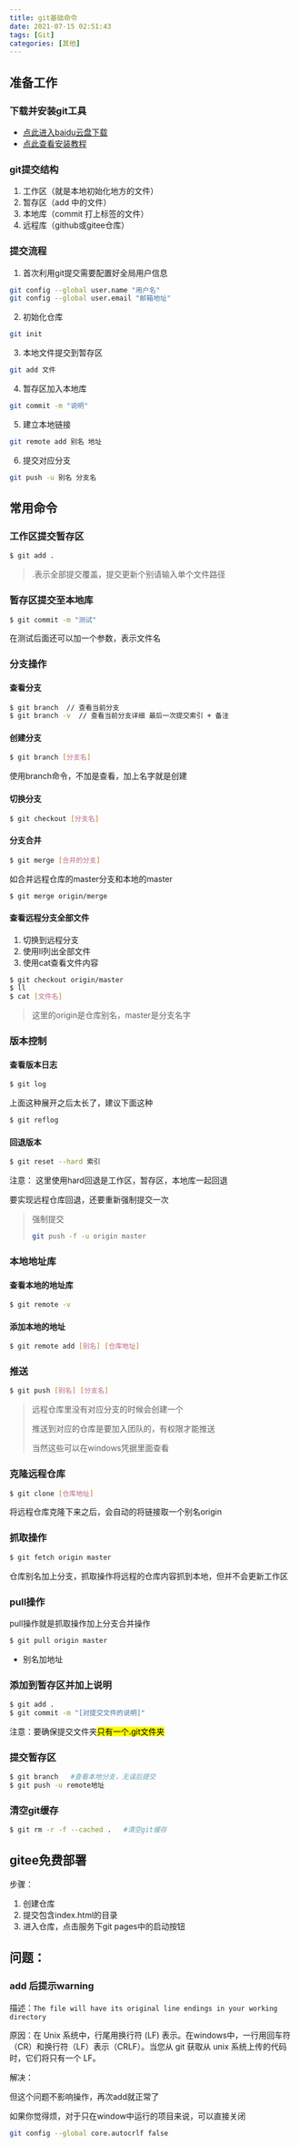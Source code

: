 ```yaml
---
title: git基础命令
date: 2021-07-15 02:51:43
tags: [Git]
categories: [其他]
---
```


## 准备工作
### 下载并安装git工具

 * [点此进入baidu云盘下载](http://pan.baidu.com/s/1hrgTIdu)
 * [点此查看安装教程](http://jingyan.baidu.com/article/e52e36154233ef40c70c5153.html)

### git提交结构

1. 工作区（就是本地初始化地方的文件）
2. 暂存区（add 中的文件）
3. 本地库（commit 打上标签的文件）
4. 远程库（github或gitee仓库） 

### 提交流程

1. 首次利用git提交需要配置好全局用户信息

```bash
git config --global user.name "用户名"
git config --global user.email "邮箱地址"
```

2. 初始化仓库

```bash
git init
```

3. 本地文件提交到暂存区

```bash
git add 文件
```

4. 暂存区加入本地库

```bash
git commit -m "说明"
```

5. 建立本地链接

```bash
git remote add 别名 地址
```

6. 提交对应分支

```bash
git push -u 别名 分支名
```

## 常用命令

### 工作区提交暂存区

```bash
$ git add .
```

> .表示全部提交覆盖，提交更新个别请输入单个文件路径

### 暂存区提交至本地库

```bash
$ git commit -m "测试"
```

在测试后面还可以加一个参数，表示文件名

### 分支操作

#### 查看分支

```bash
$ git branch  // 查看当前分支
$ git branch -v  // 查看当前分支详细 最后一次提交索引 + 备注
```

#### 创建分支

```bash
$ git branch [分支名]
```

使用branch命令，不加是查看，加上名字就是创建

#### 切换分支

```bash
$ git checkout [分支名]
```
#### 分支合并

```bash
$ git merge [合并的分支]
```

如合并远程仓库的master分支和本地的master

```bash
$ git merge origin/merge
```

#### 查看远程分支全部文件

1. 切换到远程分支
2. 使用ll列出全部文件
3. 使用cat查看文件内容

```bash
$ git checkout origin/master
$ ll
$ cat [文件名]
```

>  这里的origin是仓库别名，master是分支名字

### 版本控制

#### 查看版本日志

```bash
$ git log
```

上面这种展开之后太长了，建议下面这种

```bash
$ git reflog
```

#### 回退版本

```bash
$ git reset --hard 索引
```

注意： 这里使用hard回退是工作区，暂存区，本地库一起回退

要实现远程仓库回退，还要重新强制提交一次

> 强制提交
>
> ```bash
> git push -f -u origin master 
> ```

### 本地地址库

#### 查看本地的地址库

```bash
$ git remote -v
```

#### 添加本地的地址

```bash
$ git remote add [别名] [仓库地址]
```

### 推送

```bash
$ git push [别名] [分支名]
```

>  远程仓库里没有对应分支的时候会创建一个
>
> 推送到对应的仓库是要加入团队的，有权限才能推送
>
> 当然这些可以在windows凭据里面查看

### 克隆远程仓库

```bash
$ git clone [仓库地址]
```

将远程仓库克隆下来之后，会自动的将链接取一个别名origin

### 抓取操作

```bash 
$ git fetch origin master
```

仓库别名加上分支，抓取操作将远程的仓库内容抓到本地，但并不会更新工作区

### pull操作

pull操作就是抓取操作加上分支合并操作

```bash
$ git pull origin master
```

* 别名加地址

### 添加到暂存区并加上说明
```bash
$ git add .
$ git commit -m "[对提交文件的说明]"
```
注意：要确保提交文件夹<mark>只有一个.git文件夹</mark>
### 提交暂存区
```bash
$ git branch   #查看本地分支，无误后提交
$ git push -u remote地址
```
### 清空git缓存

```bash
$ git rm -r -f --cached .   #清空git缓存
```

## gitee免费部署

步骤：

1. 创建仓库
2. 提交包含index.html的目录
3. 进入仓库，点击服务下git pages中的启动按钮

## 问题：

### add 后提示warning

描述：`The file will have its original line endings in your working directory`

原因：在 Unix 系统中，行尾用换行符 (LF) 表示。在windows中，一行用回车符（CR）和换行符（LF）表示（CRLF）。当您从 git 获取从 unix 系统上传的代码时，它们将只有一个 LF。

解决：

但这个问题不影响操作，再次add就正常了

如果你觉得烦，对于只在window中运行的项目来说，可以直接关闭

```bash
git config --global core.autocrlf false
```



